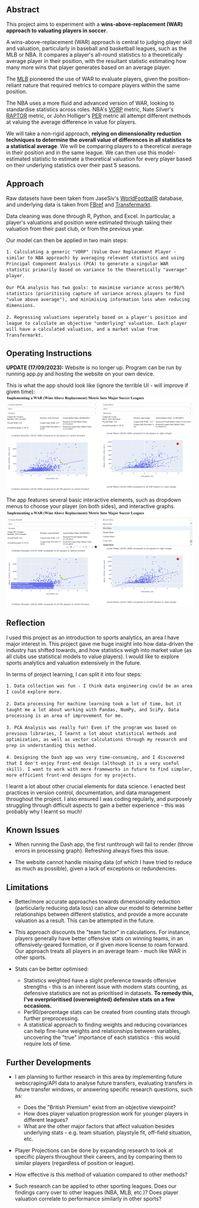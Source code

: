## Abstract

This project aims to experiment with a **wins-above-replacement (WAR) approach to valuating players in soccer**. 

A wins-above-replacement (WAR) approach is central to judging player skill and valuation, particularly in baseball and basketball leagues, such as the MLB or NBA. It compares a player's all-round statistics to a theoretically average player in their position, with the resultant statistic estimating how many more wins that player generates based on an average player.

The [MLB](https://www.mlb.com/glossary/advanced-stats/wins-above-replacement) pioneered the use of WAR to evaluate players, given the position-reliant nature that required metrics to compare players within the same position.

The NBA uses a more fluid and advanced version of WAR, looking to standardise statistics across roles. NBA's [VORP](https://www.basketball-reference.com/leaders/vorp_career.html) metric, Nate Silver's [RAPTOR](https://fivethirtyeight.com/features/how-our-raptor-metric-works/) metric, or John Holliger's [PER](https://www.basketball-reference.com/about/per.html) metric all attempt different methods at valuing the average difference in value for players.

We will take a non-rigid approach, **relying on dimensionality reduction techniques to determine the overall value of differences in all statistics to a statistical average**. We will be comparing players to a theoretical average in their position and in the same league. We can then use this model-estimated statistic to estimate a theoretical valuation for every player based on their underlying statistics over their past 5 seasons. 

## Approach

Raw datasets have been taken from JaseSiv's [WorldFootballR](https://jaseziv.github.io/worldfootballR/) database, and underlying data is taken from [FBref](https://fbref.com/en/) and [Transfermarkt](https://www.transfermarkt.com/).

Data cleaning was done through R, Python, and Excel. In particular, a player's valuations and position were estimated through taking their valuation from their past club, or from the previous year.

Our model can then be applied in two main steps:

    1. Calculating a generic "VORP" (Value Over Replacement Player - similar to NBA approach) by averaging relevant statistics and using Principal Component Analysis (PCA) to generate a singular WAR statistic primarily based on variance to the theoretically "average" player. 
    
    Our PCA analysis has two goals: to maximise variance across per90/% statistics (prioritising capture of variance across players to find "value above average"), and minimising information loss when reducing dimensions. 

    2. Regressing valuations seperately based on a player's position and league to calculate an objective "underlying" valuation. Each player will have a calculated valuation, and a market value from Transfermarkt.

## Operating Instructions

**UPDATE (17/09/2023):** Website is no longer up. Program can be run by running app.py and hosting the website on your own device.

This is what the app should look like (ignore the terrible UI - will improve if given time):
![app-photo](/img/app-photo.png)

The app features several basic interactive elements, such as dropdown menus to choose your player (on both sides), and interactive graphs.
![interactive-photo](/img/app-interactive.png)

## Reflection

I used this project as an introduction to sports analytics, an area I have major interest in. This project gave me huge insight into how data-driven the industry has shifted towards, and how statistics weigh into market value (as all clubs use statistical models to value players). I would like to explore sports analytics and valuation extensively in the future.

In terms of project learning, I can split it into four steps: 

    1. Data collection was fun - I think data engineering could be an area I could explore more.

    2. Data processing for machine learning took a lot of time, but it taught me a lot about working with Pandas, NumPy, and SciPy. Data processing is an area of improvement for me.

    3. PCA Analysis was really fun! Even if the program was based on previous libraries, I learnt a lot about statistical methods and optimization, as well as vector calculations through my research and prep in understanding this method.

    4. Designing the Dash app was very time-consuming, and I discovered that I don't enjoy front-end design (although it is a very useful skill). I want to work with more frameworks in future to find simpler, more efficient front-end designs for my projects.

I learnt a lot about other crucial elements for data science. I enacted best practices in version control, documentation, and data management throughout the project. I also ensured I was coding regularly, and purposely struggling through difficult aspects to gain a better experience - this was probably why I learnt so much!

## Known Issues

- When running the Dash app, the first runthrough will fail to render (throw errors in processing graph). Refreshing always fixes this issue.

- The website cannot handle missing data (of which I have tried to reduce as much as possible), given a lack of exceptions or redundencies. 

## Limitations

- Better/more accurate approaches towards dimensionality reduction (particularly reducing data loss) can allow our model to determine better relationships between different statistics, and provide a more accurate valuation as a result. This can be attempted in the future.

- This approach discounts the "team factor" in calculations. For instance, players generally have better offensive stats on winning teams, in an offensively-geared formation, or if given more license to roam forward. Our approach treats all players in an average team - much like WAR in other sports.

- Stats can be better optimised:
    - Statistics weighted have a slight preference towards offensive strengths - this is an inherent issue with modern stats counting, as defensive statistics are not as prioritised in datasets. **To remedy this, I've overprioritised (overweighted) defensive stats on a few occasions.**
    - Per90/percentage stats can be created from counting stats through further preprocessing.
    - A statistical approach to finding weights and reducing covariances can help fine-tune weights and relationships between variables, uncovering the "true" importance of each statistics - this would require lots of time.

## Further Developments

- I am planning to further research in this area by implementing future webscraping/API data to analyse future transfers, evaluating transfers in future transfer windows, or answering specific research questions, such as:
    - Does the "British Premium" exist from an objective viewpoint?
    - How does player valuation progression work for younger players in different leagues?
    - What are the other major factors that affect valuation besides underlying stats - e.g. team situation, playstyle fit, off-field situation, etc.

- Player Projections can be done by expanding research to look at specific players throughout their careers, and by comparing them to similar players (regardless of position or league).

- How effective is this method of valuation compared to other methods?

- Such research can be applied to other sporting leagues. Does our findings carry over to other leagues (NBA, MLB, etc.)? Does player valuation correlate to performance similarly in other sports?